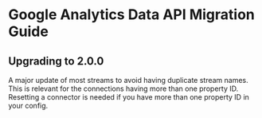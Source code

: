 # Google Analytics Data API Migration Guide

## Upgrading to 2.0.0

A major update of most streams to avoid having duplicate stream names. This is relevant for the connections having more than one property ID.
Resetting a connector is needed if you have more than one property ID in your config.